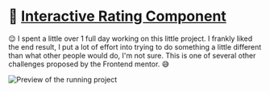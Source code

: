 # :sparkling_heart: [Interactive Rating Component](https://liarleycodie.github.io/Interactive-Rating-Component/)
:relieved: I spent a little over 1 full day working on this little project. I frankly liked the end result, I put a lot of effort into trying to do something a little different than what other people would do, I'm not sure. This is one of several other challenges proposed by the Frontend mentor. :sweat_smile:

![Preview of the running project](https://i.imgur.com/8bmHT0d.gif)
